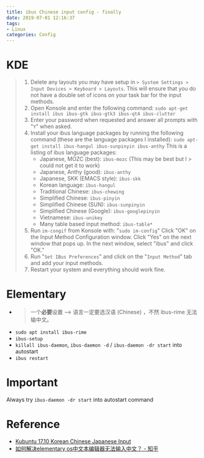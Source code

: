 ```yaml
---
title: ibus Chinese input config - finally
date: 2019-07-01 12:16:37
tags:
- Linux
categories: Config
---
```


# KDE
>1. Delete any layouts you may have setup in `> System Settings > Input Devices > Keyboard > Layouts`. This will ensure that you do not have a double set of icons on your task bar for the input methods.
>2. Open Konsole and enter the following command: `sudo apt-get install ibus ibus-gtk ibus-gtk3 ibus-qt4 ibus-clutter`
>3. Enter your password when requested and answer all prompts with "`Y`" when asked.
>4. Install your ibus language packages by running the following command (these are the language packages I installed): `sudo apt-get install ibus-hangul ibus-sunpinyin ibus-anthy`
>This is a listing of ibus language packages:
>    - Japanese, MOZC (best): `ibus-mozc` (This may be best but I > could not get it to work)
>    - Japanese, Anthy (good): `ibus-anthy`
>    - Japanese, SKK (EMACS style): `ibus-skk`
>    - Korean language: `ibus-hangul`
>    - Traditional Chinese: `ibus-chewing`
>    - Simplified Chinese: `ibus-pinyin`
>    - Simplified Chinese (SUN): `ibus-sunpinyin`
>    - Simplified Chinese (Google): `ibus-googlepinyin`
>    - Vietnamese: `ibus-unikey`
>    - Many table based input method: `ibus-table*`
>5. Run `im-congif` from Konsole with: "`sudo im-config`" Click "OK" on the Input Method Configuration window. Click "Yes" on the next window that pops up. In the next window, select "ibus" and click "OK."
>6. Run "`Set IBus Preferences`" and click on the "`Input Method`" tab and add your input methods.
>7. Restart your system and everything should work fine. 

# Elementary
- > 一个**必要**设置 --> 语言一定要选汉语 (Chinese) ，不然 ibus-rime 无法输中文。
- `sudo apt install ibus-rime`
- `ibus-setup`
- `killall ibus-daemon`, `ibus-daemon -d` / `ibus-daemon -dr start` into autostart
- `ibus restart`

# Important
Always try `ibus-daemon -dr start` into autostart command

# Reference
- [Kubuntu 17.10 Korean Chinese Japanese Input ](https://www.kubuntuforums.net/showthread.php/72637-Kubuntu-17-10-Korean-Chinese-Japanese-Input)
- [如何解决elementary os中文本编辑器无法输入中文？ - 知乎](https://www.zhihu.com/question/49812071)